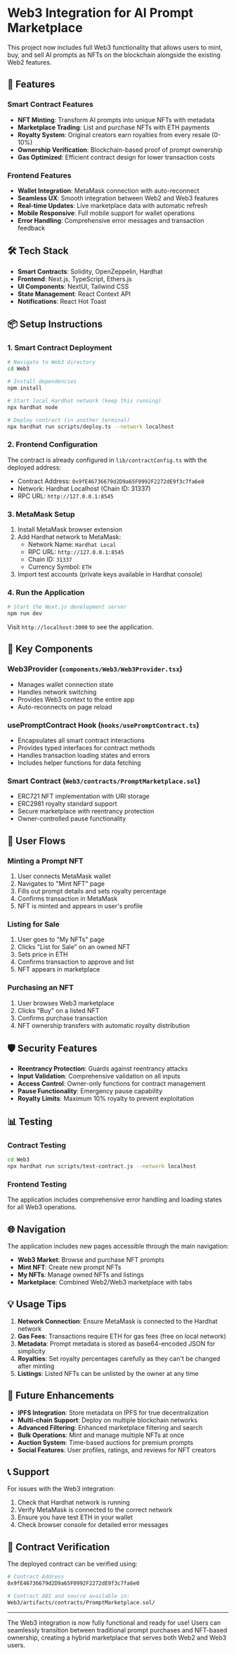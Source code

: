 # Web3 Integration for AI Prompt Marketplace

This project now includes full Web3 functionality that allows users to mint, buy, and sell AI prompts as NFTs on the blockchain alongside the existing Web2 features.

## 🚀 Features

### Smart Contract Features
- **NFT Minting**: Transform AI prompts into unique NFTs with metadata
- **Marketplace Trading**: List and purchase NFTs with ETH payments
- **Royalty System**: Original creators earn royalties from every resale (0-10%)
- **Ownership Verification**: Blockchain-based proof of prompt ownership
- **Gas Optimized**: Efficient contract design for lower transaction costs

### Frontend Features
- **Wallet Integration**: MetaMask connection with auto-reconnect
- **Seamless UX**: Smooth integration between Web2 and Web3 features
- **Real-time Updates**: Live marketplace data with automatic refresh
- **Mobile Responsive**: Full mobile support for wallet operations
- **Error Handling**: Comprehensive error messages and transaction feedback

## 🛠 Tech Stack

- **Smart Contracts**: Solidity, OpenZeppelin, Hardhat
- **Frontend**: Next.js, TypeScript, Ethers.js
- **UI Components**: NextUI, Tailwind CSS
- **State Management**: React Context API
- **Notifications**: React Hot Toast

## 📦 Setup Instructions

### 1. Smart Contract Deployment

```bash
# Navigate to Web3 directory
cd Web3

# Install dependencies
npm install

# Start local Hardhat network (keep this running)
npx hardhat node

# Deploy contract (in another terminal)
npx hardhat run scripts/deploy.ts --network localhost
```

### 2. Frontend Configuration

The contract is already configured in `lib/contractConfig.ts` with the deployed address:
- Contract Address: `0x9fE46736679d2D9a65F0992F2272dE9f3c7fa6e0`
- Network: Hardhat Localhost (Chain ID: 31337)
- RPC URL: `http://127.0.0.1:8545`

### 3. MetaMask Setup

1. Install MetaMask browser extension
2. Add Hardhat network to MetaMask:
   - Network Name: `Hardhat Local`
   - RPC URL: `http://127.0.0.1:8545`
   - Chain ID: `31337`
   - Currency Symbol: `ETH`
3. Import test accounts (private keys available in Hardhat console)

### 4. Run the Application

```bash
# Start the Next.js development server
npm run dev
```

Visit `http://localhost:3000` to see the application.

## 🔧 Key Components

### Web3Provider (`components/Web3/Web3Provider.tsx`)
- Manages wallet connection state
- Handles network switching
- Provides Web3 context to the entire app
- Auto-reconnects on page reload

### usePromptContract Hook (`hooks/usePromptContract.ts`)
- Encapsulates all smart contract interactions
- Provides typed interfaces for contract methods
- Handles transaction loading states and errors
- Includes helper functions for data fetching

### Smart Contract (`Web3/contracts/PromptMarketplace.sol`)
- ERC721 NFT implementation with URI storage
- ERC2981 royalty standard support
- Secure marketplace with reentrancy protection
- Owner-controlled pause functionality

## 📱 User Flows

### Minting a Prompt NFT
1. User connects MetaMask wallet
2. Navigates to "Mint NFT" page
3. Fills out prompt details and sets royalty percentage
4. Confirms transaction in MetaMask
5. NFT is minted and appears in user's profile

### Listing for Sale
1. User goes to "My NFTs" page
2. Clicks "List for Sale" on an owned NFT
3. Sets price in ETH
4. Confirms transaction to approve and list
5. NFT appears in marketplace

### Purchasing an NFT
1. User browses Web3 marketplace
2. Clicks "Buy" on a listed NFT
3. Confirms purchase transaction
4. NFT ownership transfers with automatic royalty distribution

## 🛡 Security Features

- **Reentrancy Protection**: Guards against reentrancy attacks
- **Input Validation**: Comprehensive validation on all inputs
- **Access Control**: Owner-only functions for contract management
- **Pause Functionality**: Emergency pause capability
- **Royalty Limits**: Maximum 10% royalty to prevent exploitation

## 📊 Testing

### Contract Testing
```bash
cd Web3
npx hardhat run scripts/test-contract.js --network localhost
```

### Frontend Testing
The application includes comprehensive error handling and loading states for all Web3 operations.

## 🌐 Navigation

The application includes new pages accessible through the main navigation:

- **Web3 Market**: Browse and purchase NFT prompts
- **Mint NFT**: Create new prompt NFTs
- **My NFTs**: Manage owned NFTs and listings
- **Marketplace**: Combined Web2/Web3 marketplace with tabs

## 💡 Usage Tips

1. **Network Connection**: Ensure MetaMask is connected to the Hardhat network
2. **Gas Fees**: Transactions require ETH for gas fees (free on local network)
3. **Metadata**: Prompt metadata is stored as base64-encoded JSON for simplicity
4. **Royalties**: Set royalty percentages carefully as they can't be changed after minting
5. **Listings**: Listed NFTs can be unlisted by the owner at any time

## 🔮 Future Enhancements

- **IPFS Integration**: Store metadata on IPFS for true decentralization
- **Multi-chain Support**: Deploy on multiple blockchain networks
- **Advanced Filtering**: Enhanced marketplace filtering and search
- **Bulk Operations**: Mint and manage multiple NFTs at once
- **Auction System**: Time-based auctions for premium prompts
- **Social Features**: User profiles, ratings, and reviews for NFT creators

## 📞 Support

For issues with the Web3 integration:

1. Check that Hardhat network is running
2. Verify MetaMask is connected to the correct network
3. Ensure you have test ETH in your wallet
4. Check browser console for detailed error messages

## 🔗 Contract Verification

The deployed contract can be verified using:

```bash
# Contract Address
0x9fE46736679d2D9a65F0992F2272dE9f3c7fa6e0

# Contract ABI and source available in:
Web3/artifacts/contracts/PromptMarketplace.sol/
```

---

The Web3 integration is now fully functional and ready for use! Users can seamlessly transition between traditional prompt purchases and NFT-based ownership, creating a hybrid marketplace that serves both Web2 and Web3 users.
